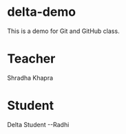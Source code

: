 # delta-demo
This is a demo for Git and GitHub class.

# Teacher 
Shradha Khapra
# Student
Delta Student --Radhi
